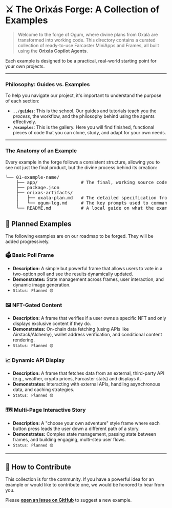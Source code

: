 # ⚔️ The Orixás Forge: A Collection of Examples

> Welcome to the forge of Ogum, where divine plans from Oxalá are transformed into working code. This directory contains a curated collection of ready-to-use Farcaster MiniApps and Frames, all built using the **Orixás Copilot Agents**.

Each example is designed to be a practical, real-world starting point for your own projects.

---

### Philosophy: Guides vs. Examples

To help you navigate our project, it's important to understand the purpose of each section:

* **`../guides`**: This is the school. Our guides and tutorials teach you the *process*, the workflow, and the philosophy behind using the agents effectively.
* **`/examples`**: This is the gallery. Here you will find finished, functional pieces of code that you can clone, study, and adapt for your own needs.

---

### The Anatomy of an Example

Every example in the forge follows a consistent structure, allowing you to see not just the final product, but the divine process behind its creation:

<pre>
└── 01-example-name/
    ├── app/                # The final, working source code.
    ├── package.json
    ├── orixas-artifacts/
    │   ├── oxala-plan.md   # The detailed specification from the Architect Agent.
    │   └── ogum-log.md     # The key prompts used to command the Executor Agent.
    └── README.md           # A local guide on what the example does and how to run it.
</pre>

## 🔮 Planned Examples

The following examples are on our roadmap to be forged. They will be added progressively.

### 🗳️ Basic Poll Frame
* **Description:** A simple but powerful frame that allows users to vote in a two-option poll and see the results dynamically updated.
* **Demonstrates:** State management across frames, user interaction, and dynamic image generation.
* `Status: Planned 🟡`

### 🖼️ NFT-Gated Content
* **Description:** A frame that verifies if a user owns a specific NFT and only displays exclusive content if they do.
* **Demonstrates:** On-chain data fetching (using APIs like Airstack/Alchemy), wallet address verification, and conditional content rendering.
* `Status: Planned 🟡`

### 📈 Dynamic API Display
* **Description:** A frame that fetches data from an external, third-party API (e.g., weather, crypto prices, Farcaster stats) and displays it.
* **Demonstrates:** Interacting with external APIs, handling asynchronous data, and caching strategies.
* `Status: Planned 🟡`

### 🗺️ Multi-Page Interactive Story
* **Description:** A "choose your own adventure" style frame where each button press leads the user down a different path of a story.
* **Demonstrates:** Complex state management, passing state between frames, and building engaging, multi-step user flows.
* `Status: Planned 🟡`

---

## 🤝 How to Contribute

This collection is for the community. If you have a powerful idea for an example or would like to contribute one, we would be honored to hear from you.

Please **[open an issue on GitHub](https://github.com/Orixasdev/orixas-copilot-agents/issues)** to suggest a new example.
